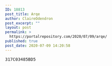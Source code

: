 ```yaml
---
ID: 18813
post_title: Arqe
author: ClaireOdendron
post_excerpt: ""
layout: post
permalink: >
  https://portalrepository.com/2020/07/09/arqe/
published: true
post_date: 2020-07-09 14:20:58
---
```

<pre>317C03485BD5</pre>